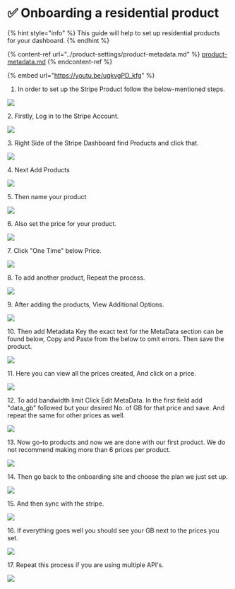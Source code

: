 # ✅ Onboarding a residential product

{% hint style="info" %}
This guide will help to set up residential products for your dashboard.
{% endhint %}

{% content-ref url="../product-settings/product-metadata.md" %}
[product-metadata.md](../product-settings/product-metadata.md)
{% endcontent-ref %}

{% embed url="https://youtu.be/ugkvgPD_kfg" %}

1. In order to set up the Stripe Product follow the below-mentioned steps. &#x20;

![](<../.gitbook/assets/Untitled design (22).png>)

2\. Firstly, Log in to the Stripe Account.

![](<../.gitbook/assets/Untitled design (1) (6).png>)

3\. Right Side of the Stripe Dashboard find Products and click that.&#x20;

![](<../.gitbook/assets/Untitled design (2) (9).png>)

4\. Next Add Products&#x20;

![](<../.gitbook/assets/Untitled design (3) (9).png>)

5\. Then name your product

![](<../.gitbook/assets/Untitled design (4) (1).png>)

6\. Also set the price for your product.

![](<../.gitbook/assets/Untitled design (5) (7).png>)

7\. Click "One Time" below Price.&#x20;

![](<../.gitbook/assets/Untitled design (6) (1).png>)

8\. To add another product, Repeat the process.

![](<../.gitbook/assets/Untitled design (7) (1).png>)

9\. After adding the products, View Additional Options.

![](<../.gitbook/assets/Untitled design (8) (5).png>)

10\. Then add Metadata Key the exact text for the MetaData section can be found below, Copy and Paste from the below to omit errors. Then save the product.

![](<../.gitbook/assets/Untitled design (2) (3).png>)

11\. Here you can view all the prices created, And click on a price.

![](<../.gitbook/assets/Untitled design (1) (10).png>)



12\. To add bandwidth limit Click Edit MetaData. In the first field add "data\_gb" followed but your desired No. of GB for that price and save. And repeat the same for other prices as well.

![](<../.gitbook/assets/Untitled design (11) (6).png>)

13\. Now go-to products and now we are done with our first product. We do not recommend making more than 6 prices per product.

![](<../.gitbook/assets/Untitled design (12).png>)

14\. Then go back to the onboarding site and choose the plan we just set up.

![](<../.gitbook/assets/Untitled design (13) (4).png>)

15\. And then sync with the stripe.

![](<../.gitbook/assets/Untitled design (14) (2).png>)

16\. If everything goes well you should see your GB next to the prices you set.

![](<../.gitbook/assets/Untitled design (15) (3).png>)



17\. Repeat this process if you are using multiple API's.

![](<../.gitbook/assets/Untitled design (3) (1).png>)
